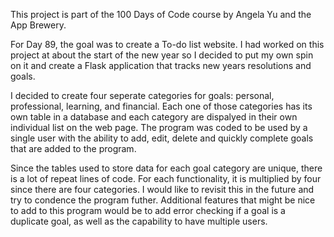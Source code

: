 This project is part of the 100 Days of Code course by Angela Yu and the App Brewery.

For Day 89, the goal was to create a To-do list website. I had worked on this project at about the start of the new year so I decided to put my own spin on it and create a Flask application that tracks new years resolutions and goals.

I decided to create four seperate categories for goals: personal, professional, learning, and financial. Each one of those categories has its own table in a database and each category are dispalyed in their own individual list on the web page. The program was coded to be used by a single user with the ability to add, edit, delete and quickly complete goals that are added to the program.

Since the tables used to store data for each goal category are unique, there is a lot of repeat lines of code. For each functionality, it is multiplied by four since there are four categories. I would like to revisit this in the future and try to condence the program futher. Additional features that might be nice to add to this program would be to add error checking if a goal is a duplicate goal, as well as the capability to have multiple users.
